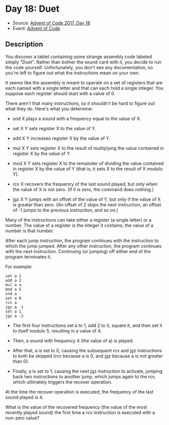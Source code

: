 # Day 18: Duet

- Source: [Advent of Code 2017, Day 18](https://adventofcode.com/2017/day/18)
- Event: [Advent of Code](https://adventofcode.com/)

## Description

You discover a tablet containing some strange assembly code labeled simply "Duet". Rather than bother the sound card with it, you decide to run the code yourself. Unfortunately, you don't see any documentation, so you're left to figure out what the instructions mean on your own.

It seems like the assembly is meant to operate on a set of registers that are each named with a single letter and that can each hold a single integer. You suppose each register should start with a value of 0.

There aren't that many instructions, so it shouldn't be hard to figure out what they do. Here's what you determine:

- snd X plays a sound with a frequency equal to the value of X.

- set X Y sets register X to the value of Y.

- add X Y increases register X by the value of Y.

- mul X Y sets register X to the result of multiplying the value contained in register X by the value of Y.

- mod X Y sets register X to the remainder of dividing the value contained in register X by the value of Y (that is, it sets X to the result of X 
modulo Y).

- rcv X recovers the frequency of the last sound played, but only when the value of X is not zero. (If it is zero, the command does nothing.)

- jgz X Y jumps with an offset of the value of Y, but only if the value of X is greater than zero. (An offset of 2 skips the next instruction, an offset of -1 jumps to the previous instruction, and so on.)

Many of the instructions can take either a register (a single letter) or a number. The value of a register is the integer it contains; the value of a number is that number.

After each jump instruction, the program continues with the instruction to which the jump jumped. After any other instruction, the program continues with the next instruction. Continuing (or jumping) off either end of the program terminates it.

For example:

```
set a 1
add a 2
mul a a
mod a 5
snd a
set a 0
rcv a
jgz a -1
set a 1
jgz a -2
```

- The first four instructions set a to 1, add 2 to it, square it, and then set it to itself modulo 5, resulting in a value of 4.

- Then, a sound with frequency 4 (the value of a) is played.

- After that, a is set to 0, causing the subsequent rcv and jgz instructions to both be skipped (rcv because a is 0, and jgz because a is not greater than 0).

- Finally, a is set to 1, causing the next jgz instruction to activate, jumping back two instructions to another jump, which jumps again to the rcv, which ultimately triggers the recover operation.

At the time the recover operation is executed, the frequency of the last sound played is 4.

What is the value of the recovered frequency (the value of the most recently played sound) the first time a rcv instruction is executed with a non-zero value?
